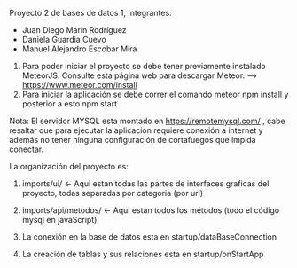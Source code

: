 Proyecto 2 de bases de datos 1, Integrantes:

- Juan Diego Marín Rodríguez
- Daniela Guardia Cuevo
- Manuel Alejandro Escobar Mira

1. Para poder iniciar el proyecto se debe tener previamente instalado MeteorJS. Consulte esta página web para descargar Meteor. --> https://www.meteor.com/install
2. Para iniciar la aplicación se debe correr el comando meteor npm install y posterior a esto npm start

Nota: El servidor MYSQL esta montado en https://remotemysql.com/ , cabe resaltar que para ejecutar la aplicación requiere conexión a internet y además no tener ninguna configuración de cortafuegos que impida conectar.

La organización del proyecto es:

1. imports/ui/ <- Aqui estan todas las partes de interfaces graficas del proyecto, todas separadas por categoria (por url)

2. imports/api/metodos/ <- Aqui estan todos los métodos (todo el código mysql en javaScript)

3. La conexión en la base de datos esta en startup/dataBaseConnection

4. La creación de tablas y sus relaciones esta en startup/onStartApp

